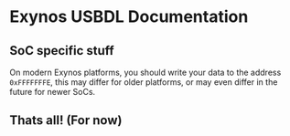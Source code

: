 # Exynos USBDL Documentation

## SoC specific stuff

On modern Exynos platforms, you should write your data to the address ```0xFFFFFFFE```, this may differ for older platforms, or may even differ in the future for newer SoCs.

## Thats all! (For now)
